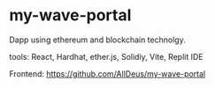 # my-wave-portal

Dapp using ethereum and blockchain technolgy. 

tools: React, Hardhat, ether.js, Solidiy, Vite, Replit IDE 


Frontend: https://github.com/AllDeus/my-wave-portal
